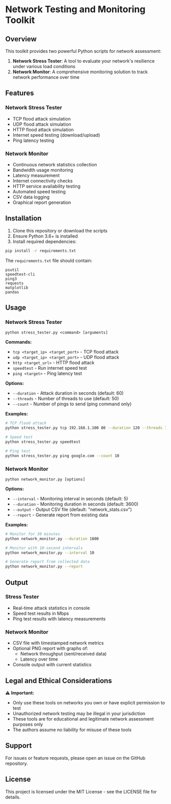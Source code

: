 # Network Testing and Monitoring Toolkit

## Overview

This toolkit provides two powerful Python scripts for network assessment:
1. **Network Stress Tester**: A tool to evaluate your network's resilience under various load conditions
2. **Network Monitor**: A comprehensive monitoring solution to track network performance over time

## Features

### Network Stress Tester
- TCP flood attack simulation
- UDP flood attack simulation
- HTTP flood attack simulation
- Internet speed testing (download/upload)
- Ping latency testing

### Network Monitor
- Continuous network statistics collection
- Bandwidth usage monitoring
- Latency measurement
- Internet connectivity checks
- HTTP service availability testing
- Automated speed testing
- CSV data logging
- Graphical report generation

## Installation

1. Clone this repository or download the scripts
2. Ensure Python 3.6+ is installed
3. Install required dependencies:

```bash
pip install -r requirements.txt
```

The `requirements.txt` file should contain:
```
psutil
speedtest-cli
ping3
requests
matplotlib
pandas
```

## Usage

### Network Stress Tester

```
python stress_tester.py <command> [arguments]
```

**Commands:**
- `tcp <target_ip> <target_port>` - TCP flood attack
- `udp <target_ip> <target_port>` - UDP flood attack
- `http <target_url>` - HTTP flood attack
- `speedtest` - Run internet speed test
- `ping <target>` - Ping latency test

**Options:**
- `--duration` - Attack duration in seconds (default: 60)
- `--threads` - Number of threads to use (default: 50)
- `--count` - Number of pings to send (ping command only)

**Examples:**
```bash
# TCP flood attack
python stress_tester.py tcp 192.168.1.100 80 --duration 120 --threads 100

# Speed test
python stress_tester.py speedtest

# Ping test
python stress_tester.py ping google.com --count 10
```

### Network Monitor

```
python network_monitor.py [options]
```

**Options:**
- `--interval` - Monitoring interval in seconds (default: 5)
- `--duration` - Monitoring duration in seconds (default: 3600)
- `--output` - Output CSV file (default: "network_stats.csv")
- `--report` - Generate report from existing data

**Examples:**
```bash
# Monitor for 30 minutes
python network_monitor.py --duration 1800

# Monitor with 10-second intervals
python network_monitor.py --interval 10

# Generate report from collected data
python network_monitor.py --report
```

## Output

### Stress Tester
- Real-time attack statistics in console
- Speed test results in Mbps
- Ping test results with latency measurements

### Network Monitor
- CSV file with timestamped network metrics
- Optional PNG report with graphs of:
  - Network throughput (sent/received data)
  - Latency over time
- Console output with current statistics

## Legal and Ethical Considerations

⚠️ **Important:**  
- Only use these tools on networks you own or have explicit permission to test
- Unauthorized network testing may be illegal in your jurisdiction
- These tools are for educational and legitimate network assessment purposes only
- The authors assume no liability for misuse of these tools

## Support

For issues or feature requests, please open an issue on the GitHub repository.

## License

This project is licensed under the MIT License - see the LICENSE file for details.
